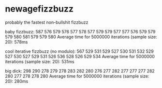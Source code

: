 # newagefizzbuzz
probably the fastest non-bullshit fizzbuzz

baby fizzbuzz:
587
576
579
576
577
578
577
579
579
577
577
576
579
579
579
580
581
579
579
580
Average time for 5000000 iterations (sample size: 20): 578ms

cool iterative fizzbuzz (no modulo):
567
529
531
529
527
530
531
532
529
527
530
527
529
531
526
536
528
526
529
534
Average time for 5000000 iterations (sample size: 20): 531ms

big dick:
298
290
278
279
278
283
282
280
276
277
282
277
277
277
282
280
277
278
278
280
Average time for 5000000 iterations (sample size: 20): 280ms
